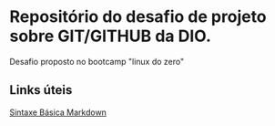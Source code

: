 # Repositório do desafio de projeto sobre GIT/GITHUB da DIO. 
Desafio proposto no bootcamp "linux do zero"

## Links úteis
[Sintaxe Básica Markdown](https://www.markdownguide.org/basic-syntax/) 
